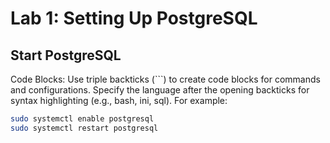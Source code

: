 # Lab 1: Setting Up PostgreSQL

## Start PostgreSQL
Code Blocks: Use triple backticks (```) to create code blocks for commands and configurations. Specify the language after the opening backticks for syntax highlighting (e.g., bash, ini, sql). For example:

```bash
sudo systemctl enable postgresql
sudo systemctl restart postgresql
